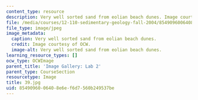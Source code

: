 ```yaml
---
content_type: resource
description: Very well sorted sand from eolian beach dunes. Image courtesy of OCW.
file: /media/courses/12-110-sedimentary-geology-fall-2004/8549096006408e6ef6d7560b249537be_39.jpg
file_type: image/jpeg
image_metadata:
  caption: Very well sorted sand from eolian beach dunes.
  credit: Image courtesy of OCW.
  image-alt: Very well sorted sand from eolian beach dunes.
learning_resource_types: []
ocw_type: OCWImage
parent_title: 'Image Gallery: Lab 2'
parent_type: CourseSection
resourcetype: Image
title: 39.jpg
uid: 85490960-0640-8e6e-f6d7-560b249537be
---
```

